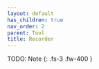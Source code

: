```yaml
---
layout: default
has_children: true
nav_order: 2
parent: Tool
title: Recorder
---
```


TODO: Note
{: .fs-3 .fw-400 }
